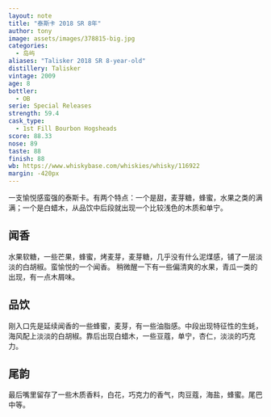 ```yaml
---
layout: note
title: "泰斯卡 2018 SR 8年"
author: tony
image: assets/images/378815-big.jpg
categories:
  - 岛屿
aliases: "Talisker 2018 SR 8-year-old"
distillery: Talisker
vintage: 2009
age: 8
bottler:
  - OB
serie: Special Releases
strength: 59.4
cask_type:
  - 1st Fill Bourbon Hogsheads
score: 88.33
nose: 89
taste: 88
finish: 88
wb: https://www.whiskybase.com/whiskies/whisky/116922
margin: -420px
---
```

一支愉悦感蛮强的泰斯卡。有两个特点：一个是甜，麦芽糖，蜂蜜，水果之类的满满；一个是白蜡木，从品饮中后段就出现一个比较浅色的木质和单宁。

## 闻香
水果软糖，一些芒果，蜂蜜，烤麦芽，麦芽糖，几乎没有什么泥煤感，铺了一层淡淡的白胡椒。蛮愉悦的一个闻香。 稍微醒一下有一些偏清爽的水果，青瓜一类的出现，有一点木屑味。

## 品饮
刚入口先是延续闻香的一些蜂蜜，麦芽，有一些油脂感。中段出现特征性的生蚝，海风配上淡淡的白胡椒。靠后出现白蜡木，一些豆蔻，单宁，杏仁，淡淡的巧克力。

## 尾韵
最后嘴里留存了一些木质香料，白花，巧克力的香气，肉豆蔻，海盐，蜂蜜。尾巴中等。
